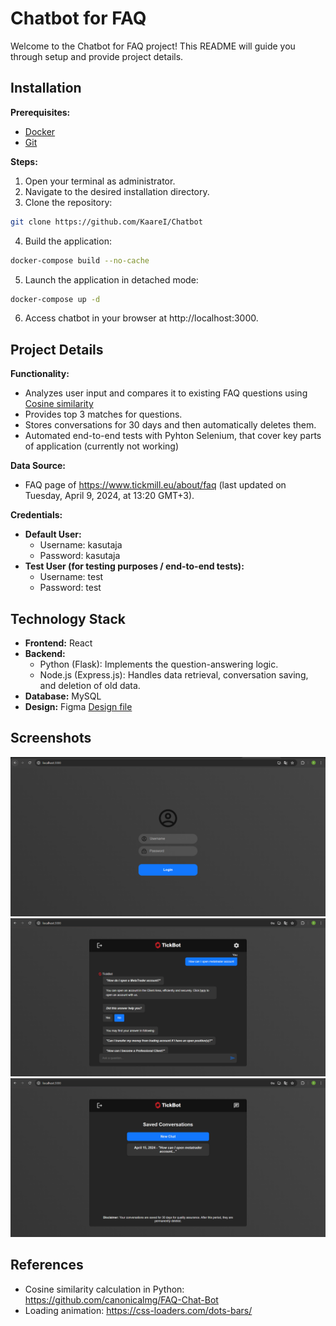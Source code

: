 # Chatbot for FAQ

Welcome to the Chatbot for FAQ project! This README will guide you through setup and provide project details.

## Installation

**Prerequisites:**

*   [Docker](https://www.docker.com/products/docker-desktop/)
*   [Git](https://git-scm.com/downloads)

**Steps:**

1.  Open your terminal as administrator.
2.  Navigate to the desired installation directory.
3.  Clone the repository:

```bash
git clone https://github.com/KaareI/Chatbot
```

4. Build the application:

```bash
docker-compose build --no-cache
```

5. Launch the application in detached mode:

```bash
docker-compose up -d
```

6. Access chatbot in your browser at http://localhost:3000.

## Project Details

**Functionality:**

* Analyzes user input and compares it to existing FAQ questions using [Cosine similarity](https://en.wikipedia.org/wiki/Cosine_similarity)
* Provides top 3 matches for questions.
* Stores conversations for 30 days and then automatically deletes them.
* Automated end-to-end tests with Pyhton Selenium, that cover key parts of application (currently not working)

**Data Source:**

* FAQ page of https://www.tickmill.eu/about/faq (last updated on Tuesday, April 9, 2024, at 13:20 GMT+3).

**Credentials:**

* **Default User:**
    * Username: kasutaja
    * Password: kasutaja
* **Test User (for testing purposes / end-to-end tests):**
    * Username: test
    * Password: test

## Technology Stack

* **Frontend:** React
* **Backend:**
    * Python (Flask): Implements the question-answering logic.
    * Node.js (Express.js): Handles data retrieval, conversation saving, and deletion of old data.
* **Database:** MySQL
* **Design:** Figma [Design file](https://www.figma.com/file/86kEi2PsP4jGAdUXrKCzvI/Chatbot?type=design&node-id=0%3A1&mode=design&t=birgjFIdqRU8hxLh-1)

## Screenshots

![Login screen](/src/assets/Login_screen.png)
![Chat example](/src/assets/Chat_example.png)
![Saved chats](/src/assets/Saved_chats.png)

## References

* Cosine similarity calculation in Python: https://github.com/canonicalmg/FAQ-Chat-Bot
* Loading animation: https://css-loaders.com/dots-bars/

